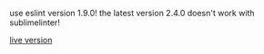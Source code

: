 use eslint version 1.9.0! the latest version 2.4.0 doesn't work with sublimelinter!


[live version](http://data.tweedegolf.nl/graphql-test/)